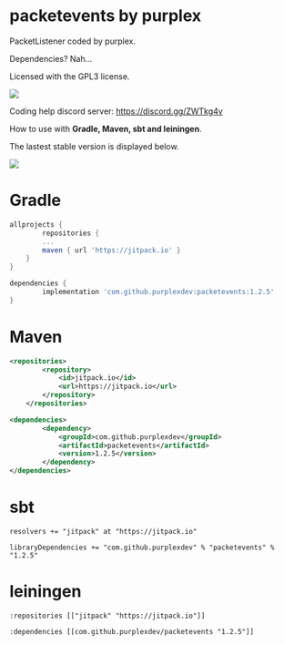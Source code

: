 # packetevents by purplex

PacketListener coded by purplex.

Dependencies? Nah...

Licensed with the GPL3 license.

[![](https://img.shields.io/badge/License-GPLv3-blue.svg)](https://www.gnu.org/licenses/gpl-3.0)

Coding help discord server: https://discord.gg/ZWTkg4v

How to use with **Gradle, Maven, sbt and leiningen**.

The lastest stable version is displayed below. 

[![](https://jitpack.io/v/purplexdev/packetevents.svg)](https://jitpack.io/#purplexdev/packetevents)

# Gradle

```gradle
allprojects {
        repositories {
		...
		maven { url 'https://jitpack.io' }
	}
}

dependencies {
        implementation 'com.github.purplexdev:packetevents:1.2.5'
}
```


# Maven

```xml
<repositories>
        <repository>
            <id>jitpack.io</id>
            <url>https://jitpack.io</url>
        </repository>
    </repositories>

<dependencies>
        <dependency>
            <groupId>com.github.purplexdev</groupId>
            <artifactId>packetevents</artifactId>
            <version>1.2.5</version>
        </dependency>
</dependencies>
```

# sbt

```
resolvers += "jitpack" at "https://jitpack.io"

libraryDependencies += "com.github.purplexdev" % "packetevents" % "1.2.5"	
```

# leiningen
```
:repositories [["jitpack" "https://jitpack.io"]]

:dependencies [[com.github.purplexdev/packetevents "1.2.5"]]	
```



